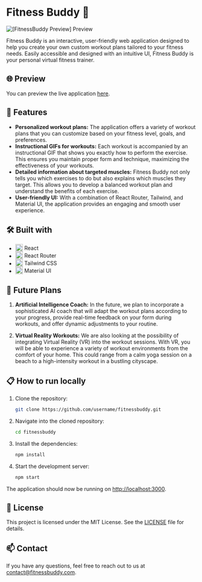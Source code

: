 # Fitness Buddy :muscle:

![[FitnessBuddy Preview] Preview](https://github.com/Boklino/gym-exercises/blob/main/prev.JPG)

Fitness Buddy is an interactive, user-friendly web application designed to help you create your own custom workout plans tailored to your fitness needs. Easily accessible and designed with an intuitive UI, Fitness Buddy is your personal virtual fitness trainer.


## :globe_with_meridians: Preview

You can preview the live application [here](https://fitness-buddy1.netlify.app/).


## :rocket: Features

- **Personalized workout plans:** The application offers a variety of workout plans that you can customize based on your fitness level, goals, and preferences.
- **Instructional GIFs for workouts:** Each workout is accompanied by an instructional GIF that shows you exactly how to perform the exercise. This ensures you maintain proper form and technique, maximizing the effectiveness of your workouts.
- **Detailed information about targeted muscles:** Fitness Buddy not only tells you which exercises to do but also explains which muscles they target. This allows you to develop a balanced workout plan and understand the benefits of each exercise.
- **User-friendly UI:** With a combination of React Router, Tailwind, and Material UI, the application provides an engaging and smooth user experience.


## :hammer_and_wrench: Built with

- <img src="https://img.icons8.com/color/48/000000/react-native.png" width="20" height="20" style="vertical-align: sub"> React
- <img src="https://img.icons8.com/color/48/000000/react-native.png" width="20" height="20" style="vertical-align: sub"> React Router
- <img src="https://img.icons8.com/color/48/000000/tailwindcss.png" width="20" height="20" style="vertical-align: sub"> Tailwind CSS
- <img src="https://img.icons8.com/color/48/000000/material-ui.png" width="20" height="20" style="vertical-align: sub"> Material UI



## :sunrise_over_mountains: Future Plans

1. **Artificial Intelligence Coach:** In the future, we plan to incorporate a sophisticated AI coach that will adapt the workout plans according to your progress, provide real-time feedback on your form during workouts, and offer dynamic adjustments to your routine.

2. **Virtual Reality Workouts:** We are also looking at the possibility of integrating Virtual Reality (VR) into the workout sessions. With VR, you will be able to experience a variety of workout environments from the comfort of your home. This could range from a calm yoga session on a beach to a high-intensity workout in a bustling cityscape.

## :clipboard: How to run locally

1. Clone the repository:
    ```bash
    git clone https://github.com/username/fitnessbuddy.git
    ```
2. Navigate into the cloned repository:
    ```bash
    cd fitnessbuddy
    ```
3. Install the dependencies:
    ```bash
    npm install
    ```
4. Start the development server:
    ```bash
    npm start
    ```
The application should now be running on [http://localhost:3000](http://localhost:3000).


## :memo: License

This project is licensed under the MIT License. See the [LICENSE](LICENSE) file for details.

## :mailbox: Contact

If you have any questions, feel free to reach out to us at [contact@fitnessbuddy.com](mailto:youssefalbokl@gmail.com).
